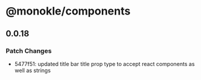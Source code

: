 # @monokle/components

## 0.0.18

### Patch Changes

- 5477f51: updated title bar title prop type to accept react components as well as strings
